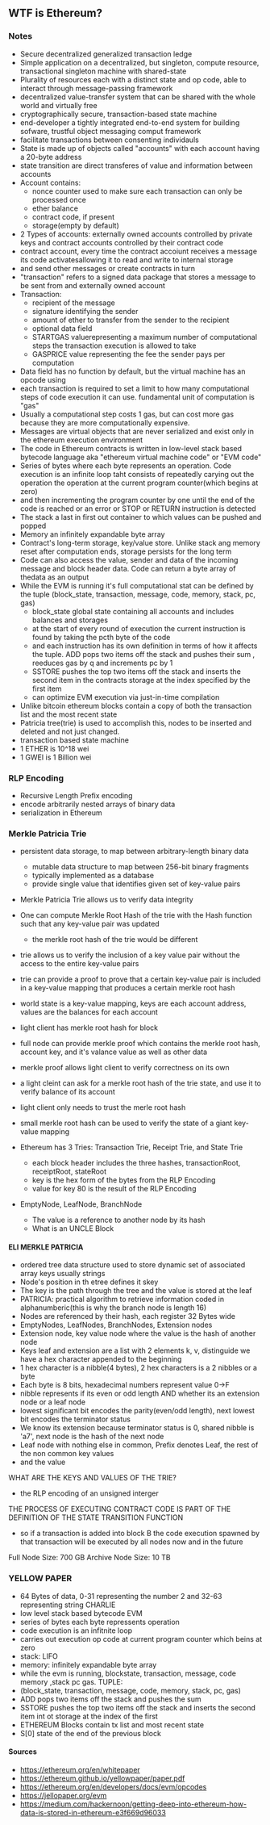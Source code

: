 ## WTF is Ethereum?

### Notes

- Secure decentralized generalized transaction ledge
- Simple application on a decentralized, but singleton, compute resource, transactional singleton machine with shared-state
- Plurality of resources each with a distinct state and op code, able to interact through message-passing framework
- decentralized value-transfer system that can be shared with the whole world and virtually free
- cryptographically secure, transaction-based state machine
- end-developer a tightly integrated end-to-end system for building sofware, trustful object messaging comput framework
- facilitate transactions between consenting individauls
- State is made up of objects called "accounts" with each account having a 20-byte address
- state transition are direct transferes of value and information between accounts
- Account contains:
  - nonce counter used to make sure each transaction can only be processed once
  - ether balance
  - contract code, if present
  - storage(empty by default)
- 2 Types of accounts: externally owned accounts controlled by private keys and contract accounts controlled by their contract code
- contract account, every time the contract accoiunt receives a message its code activatesallowing it to read and write to internal storage
- and send other messages or create contracts in turn
- "transaction" refers to a signed data package that stores a message to be sent from and externally owned account
- Transaction:
  - recipient of the message
  - signature identifying the sender
  - amount of ether to transfer from the sender to the recipient
  - optional data field
  - STARTGAS valuerepresenting a maximum number of computational steps the transaction execution is allowed to take
  - GASPRICE value representing the fee the sender pays per computation
- Data field has no function by default, but the virtual machine has an opcode using
- each transaction is required to set a limit to how many computational steps of code execution it can use. fundamental unit of computation is "gas"
- Usually a computational step costs 1 gas, but can cost more gas because they are more computationally expensive.
- Messages are virtual objects that are never serialized and exist only in the ethereum execution environment
- The code in Ethereum contracts is written in low-level stack based bytecode language aka "ethereum virtual machine code" or "EVM code"
- Series of bytes where each byte represents an operation. Code execution is an infinite loop taht consists of repeatedly carying out the operation the operation at the current program counter(which begins at zero)
- and then incrementing the program counter by one until the end of the code is reached or an error or STOP or RETURN instruction is detected
- The stack a last in first out container to which values can be pushed and popped
- Memory an infinitely expandable byte array
- Contract's long-term storage, key/value store. Unlike stack ang memory reset after computation ends, storage persists for the long term
- Code can also access the value, sender and data of the incoming message and block header data. Code can return a byte array of thedata as an output
- While the EVM is running it's full computational stat can be defined by the tuple (block_state, transaction, message, code, memory, stack, pc, gas)
  - block_state global state containing all accounts and includes balances and storages
  - at the start of every round of execution the current instruction is found by taking the pcth byte of the code
  - and each instruction has its own definition in terms of how it affects the tuple. ADD pops two items off the stack and pushes their sum , reeduces gas by q and increments pc by 1
  - SSTORE pushes the top two items off the stack and inserts the second item in the contracts storage at the index specified by the first item
  - can optimize EVM execution via just-in-time compilation
- Unlike bitcoin ethereum blocks contain a copy of both the transaction list and the most recent state
- Patricia tree(trie) is used to accomplish this, nodes to be inserted and deleted and not just changed.
- transaction based state machine
- 1 ETHER is 10^18 wei
- 1 GWEI is 1 Billion wei

### RLP Encoding

- Recursive Length Prefix encoding
- encode arbitrarily nested arrays of binary data
- serialization in Ethereum

### Merkle Patricia Trie

- persistent data storage, to map between arbitrary-length binary data
  - mutable data structure to map between 256-bit binary fragments
  - typically implemented as a database
  - provide single value that identifies given set of key-value pairs
- Merkle Patricia Trie allows us to verify data integrity
- One can compute Merkle Root Hash of the trie with the Hash function such that any key-value pair was updated
  - the merkle root hash of the trie would be different
- trie allows us to verify the inclusion of a key value pair without the access to the entire key-value pairs
- trie can provide a proof to prove that a certain key-value pair is included in a key-value mapping that produces a certain merkle root hash
- world state is a key-value mapping, keys are each account address, values are the balances for each account
- light client has merkle root hash for block
- full node can provide merkle proof which contains the merkle root hash, account key, and it's valance value as well as other data
- merkle proof allows light client to verify correctness on its own
- a light cleint can ask for a merkle root hash of the trie state, and use it to verify balance of its account
- light client only needs to trust the merle root hash
- small merkle root hash can be used to verify the state of a giant key-value mapping
- Ethereum has 3 Tries: Transaction Trie, Receipt Trie, and State Trie
  - each block header includes the three hashes, transactionRoot, receiptRoot, stateRoot
  - key is the hex form of the bytes from the RLP Encoding
  - value for key 80 is the result of the RLP Encoding

- EmptyNode, LeafNode, BranchNode

  - The value is a reference to another node by its hash
  - What is an UNCLE Block

#### ELI MERKLE PATRICIA

- ordered tree data structure used to store dynamic set of associated array keys usually strings
- Node's position in th etree defines it skey
- The key is the path through the tree and the value is stored at the leaf
- PATRICIA: practical algorithm to retrieve information coded in alphanumberic(this is why the branch node is length 16)
- Nodes are referenced by their hash, each register 32 Bytes wide
- EmptyNodes, LeafNodes, BranchNodes, Extension nodes
- Extension node, key value node where the value is the hash of another node
- Keys leaf and extension are a list with 2 elements k, v, distinguide we have a hex character appended to the beginning
- 1 hex character is a nibble(4 bytes), 2 hex characters is a 2 nibbles or a byte
- Each byte is 8 bits, hexadecimal numbers represent value 0->F
- nibble represents if its even or odd length AND whether its an extension node or a leaf node
- lowest significant bit encodes the parity(even/odd length), next lowest bit encodes the terminator status
- We know its extension because terminator status is 0, shared nibble is 'a7', next node is the hash of the next node
- Leaf node with nothing else in common, Prefix denotes Leaf, the rest of the non common key values
- and the value

WHAT ARE THE KEYS AND VALUES OF THE TRIE?

- the RLP encoding of an unsigned interger

THE PROCESS OF EXECUTING CONTRACT CODE IS PART OF THE DEFINITION OF THE STATE TRANSITION FUNCTION

- so if a transaction is added into block B the code execution spawned by that transaction will be executed by all nodes now and in the future

Full Node Size: 700 GB
Archive Node Size: 10 TB

### YELLOW PAPER
- 64 Bytes of data, 0-31 representing the number 2 and 32-63 representing string CHARLIE
- low level stack based bytecode EVM
- series of bytes each byte repressents operation
- code execution is an infitnite loop
- carries out execution op code at current program counter which beins at zero
- stack: LIFO
- memory: infinitely expandable byte array
- while the evm is running, blockstate, transaction, message, code memory ,stack pc gas. TUPLE:
- (block_state, transaction, message, code, memory, stack, pc, gas)
- ADD pops two items off the stack and pushes the sum 
- SSTORE pushes the top two items off the stack and inserts the second item int ot storage at the index of the first
- ETHEREUM Blocks contain tx list and most recent state
- S[0] state of the end of the previous block

#### Sources

- <https://ethereum.org/en/whitepaper>
- <https://ethereum.github.io/yellowpaper/paper.pdf>
- <https://ethereum.org/en/developers/docs/evm/opcodes>
- <https://jellopaper.org/evm>
- <https://medium.com/hackernoon/getting-deep-into-ethereum-how-data-is-stored-in-ethereum-e3f669d96033>
